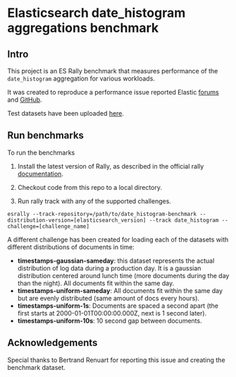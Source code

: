 # Elasticsearch date_histogram aggregations benchmark

## Intro

This project is an ES Rally benchmark that measures performance of the `date_histogram` aggregation
for various workloads.

It was created to reproduce a performance issue reported Elastic [forums](https://discuss.elastic.co/t/slow-date-histogram-after-upgrading-to-7-3-0-on-dense-indexes/196475) and [GitHub](https://github.com/elastic/elasticsearch/issues/45702).

Test datasets have been uploaded [here](https://github.com/csoulios/date_histogram-benchmark/releases/tag/1.0).

## Run benchmarks

To run the benchmarks

1. Install the latest version of Rally, as described in the official rally [documentation](https://esrally.readthedocs.io/en/stable/install.html).

2. Checkout code from this repo to a local directory.

3. Run rally track with any of the supported challenges.

```
esrally --track-repository=/path/to/date_histogram-benchmark --distribution-version=[elasticsearch_version] --track date_histogram --challenge=[challenge_name]
```

A different challenge has been created for loading each of the datasets with different distributions of documents in time:

* **timestamps-gaussian-sameday**: this dataset represents the actual distribution of log data during a production day. It is a gaussian distribution centered around lunch time (more documents during the day than the night). All documents fit within the same day.
* **timestamps-uniform-sameday**: All documents fit within the same day but are evenly distributed (same amount of docs every hours).
* **timestamps-uniform-1s**: Documents are spaced a second apart (the first starts at 2000-01-01T00:00:00.000Z, next is 1 second later).
* **timestamps-uniform-10s**: 10 second gap between documents.


## Acknowledgements

Special thanks to Bertrand Renuart for reporting this issue and creating the benchmark dataset.
